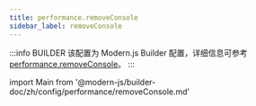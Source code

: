 ```yaml
---
title: performance.removeConsole
sidebar_label: removeConsole
---
```


:::info BUILDER
该配置为 Modern.js Builder 配置，详细信息可参考 [performance.removeConsole](https://modernjs.dev/builder/zh/api/config-performance.html#performance-removeconsole)。
:::

import Main from '@modern-js/builder-doc/zh/config/performance/removeConsole.md'

<Main />
